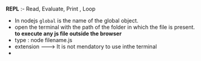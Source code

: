 
**REPL** :- Read, Evaluate, Print , Loop

- In nodejs `global` is the name of the global object.
- open the terminal with the path of the folder in which the file is present.
**to execute any js file outside the browser**
- type  : node filename.js
- extension ---> It is not mendatory to use inthe terminal
-